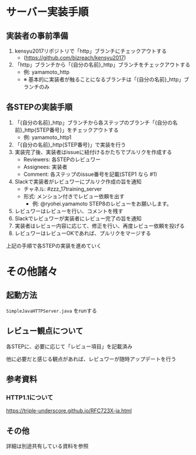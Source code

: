 # サーバー実装手順
## 実装者の事前準備
1. kensyu2017リポジトリで「http」ブランチにチェックアウトする
    - (https://github.com/bizreach/kensyu2017)
2. 「http」ブランチから「{自分の名前}_http」ブランチをチェックアウトする
    - 例: yamamoto_http
    - ※ 基本的に実装者が触ることになるブランチは「{自分の名前}_http」ブランチのみ
## 各STEPの実装手順
1. 「{自分の名前}_http」ブランチから各ステップのブランチ「{自分の名前}_http{STEP番号}」をチェックアウトする
    - 例: yamamoto_http1
2. 「{自分の名前}_http{STEP番号}」で実装を行う
3. 実装完了後、実装者はissueに紐付けるかたちでプルリクを作成する
    - Reviewers: 各STEPのレビュワー
    - Assignees: 実装者
    - Comment: 各ステップのissue番号を記載(STEP1 なら #1)
4. Slackで実装者がレビュワーにプルリク作成の旨を通知
    - チャネル: #zzz_17training_server
    - 形式: メンション付きでレビュー依頼を出す
      - 例: @ryohei.yamamoto STEP8のレビューをお願いします。
5. レビュワーはレビューを行い、コメントを残す
6. Slackでレビュワーが実装者にレビュー完了の旨を通知
7. 実装者はレビュー内容に応じて、修正を行い、再度レビュー依頼を投げる
8. レビュワーはレビューOKであれば、プルリクをマージする

上記の手順で各STEPの実装を進めていく

# その他諸々
## 起動方法
`SimpleJavaHTTPServer.java` をrunする

## レビュー観点について
各STEPに、必要に応じて「レビュー項目」を記載済み

他に必要だと感じる観点があれば、レビュワーが随時アップデートを行う

## 参考資料
### HTTP1.1について
https://triple-underscore.github.io/RFC723X-ja.html

## その他
詳細は別途共有している資料を参照
